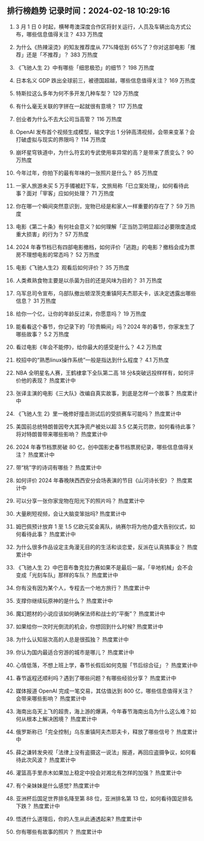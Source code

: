 
## 排行榜趋势 记录时间：2024-02-18 10:29:16
  
  1. 3 月 1 日 0 时起，横琴粤澳深度合作区将封关运行，人员及车辆出岛方式公布，哪些信息值得关注？ 433 万热度
    
  2. 为什么《热辣滚烫》的知友推荐度从 77%降低到 65%了？你对这部电影「推荐」还是「不推荐」？ 383 万热度
    
  3. 《飞驰人生 2》中有哪些「细思极恐」的细节？ 198 万热度
    
  4. 日本名义 GDP 跌出全球前三，被德国超越，哪些信息值得关注？ 169 万热度
    
  5. 特斯拉这么多年为何不多开发几种车型？ 129 万热度
    
  6. 有什么毫无关联的字拼在一起就很有意境？ 117 万热度
    
  7. 创业者为什么不去大公司当高管？ 116 万热度
    
  8. OpenAI 发布首个视频生成模型，输文字出 1 分钟高清视频，会带来变革？会打破虚拟与现实的界限吗？ 114 万热度
    
  9. 崩坏星穹铁道中，为什么符玄的专武使用率异常的高？是带来了质变么？ 90 万热度
    
  10. 今年过年，你拍下的最有年味的一张照片是什么？ 85 万热度
    
  11. 一家人旅游未买 5 万手镯被赶下车，文旅局称「已立案处理」，如何看待此事？面对「宰客」应如何处理？ 71 万热度
    
  12. 你在哪一个瞬间突然意识到，宠物已经是和家人一样重要的存在了？ 59 万热度
    
  13. 电影《第二十条》有何社会意义？如何理解「正当防卫明显超过必要限度造成重大损害」的行为？ 57 万热度
    
  14. 2024 年春节档已有四部电影撤档，如何评价「逃跑」的电影？撤档会成为票房不理想电影的常态吗？ 52 万热度
    
  15. 电影《飞驰人生2》观看后如何评价？ 35 万热度
    
  16. 人类煮熟食物主要是以杀菌为目的还是风味为目的？ 31 万热度
    
  17. 乌军总司令宣布，乌部队撤出顿涅茨克重镇阿夫杰耶夫卡，该决定透露出哪些信息？ 31 万热度
    
  18. 给你一个亿，让你的年龄反过来，你愿意吗？ 19 万热度
    
  19. 能看看这个春节，你记录下的「珍贵瞬间」吗？2024 年的春节，你家发生了哪些故事？ 5.2 万热度
    
  20. 看过电影《年会不能停》，给你最大的感受是什么？ 4.2 万热度
    
  21. 校招中的“熟悉linux操作系统”一般是指达到什么程度？ 4.1 万热度
    
  22. NBA 全明星名人赛，王鹤棣拿下全队第二高 18 分&突破远投样样有，如何评价他的表现？ 热度累计中
    
  23. 张译主演的电影《三大队》改编自真实故事，到底是怎样一个故事？ 热度累计中
    
  24. 《飞驰人生 2》里一晚修好撞击测试后的受损赛车可能吗？ 热度累计中
    
  25. 美国前总统特朗普因夸大其净资产被处以超 3.5 亿美元罚款，如何看待此事？将对特朗普带来哪些影响？ 热度累计中
    
  26. 2024 年春节档票房破 80 亿，创中国影史春节档票房纪录，哪些信息值得关注？ 热度累计中
    
  27. 带“桃”字的诗词有哪些？ 热度累计中
    
  28. 如何评价 2024 年春晚陕西西安分会场表演的节目《山河诗长安》？ 热度累计中
    
  29. 可以分享一张你家宠物在阳光下的照片吗？ 热度累计中
    
  30. 大量刷短视频，会让大脑变笨拙吗? 热度累计中
    
  31. 姆巴佩预计放弃 1 至 1.5 亿欧元奖金离队，纳赛尔将为他办盛大告别仪式，如何看待此事？ 热度累计中
    
  32. 为什么很多作品设定主角漫无目的的生活和谈恋爱，反派在认真搞事业？ 热度累计中
    
  33. 《飞驰人生 2》中巴音布鲁克拉力赛如果不是最后一届，「辛地机械」会不会变成「光刻车队」那样的车队？ 热度累计中
    
  34. 你有没有因为某个人，专程去一个地方旅行？ 热度累计中
    
  35. 支撑你继续玩原神的是什么？ 热度累计中
    
  36. 魔幻题材的小说应该如何确保法师和战士的“平衡”？ 热度累计中
    
  37. 如果给你一次时光倒流的机会，你想回到什么时候? 热度累计中
    
  38. 为什么认知层次高的人总是很孤独？ 热度累计中
    
  39. 你认为国内最适合穷游的城市是哪儿？ 热度累计中
    
  40. 心情低落，不想上班上学，春节长假后如何克服「节后综合征」？ 热度累计中
    
  41. 春节返程还顺利吗？遇到了哪些问题？有哪些经验分享？ 热度累计中
    
  42. 媒体报道 OpenAI 完成一笔交易，其估值达到 800 亿，哪些信息值得关注？会带来哪些影响？ 热度累计中
    
  43. 海南出岛天上飞的超贵，海上游的爆满，今年春节海南出岛为什么这么难？如何从根本上解决困境？ 热度累计中
    
  44. 俄罗斯称已「完全控制」乌东重镇阿夫杰耶夫卡，释放了哪些信号？ 热度累计中
    
  45. 薛之谦转发央视「法律上没有盗摄这一说法」报道，再回应盗摄争议，如何看待此次风波？ 热度累计中
    
  46. 灌篮高手里赤木如果加上稳定中投会对湘北有怎样的加强？ 热度累计中
    
  47. 有个亲妹妹是什么感觉? 热度累计中
    
  48. 亚洲杯后国足世界排名降至第 88 位，亚洲排名第 13 位，如何看待国足排名下跌？ 热度累计中
    
  49. 悟透什么道理后，你的人生从此通透起来? 热度累计中
    
  50. 你有哪些有故事的照片？ 热度累计中
    